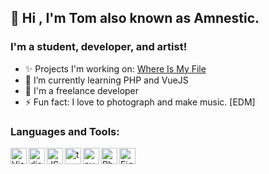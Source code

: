 ## 👋 Hi , I'm Tom also known as Amnestic.

### I'm a student, developer, and artist!

- ✨ Projects I'm working on:  [Where Is My File](https://github.com/Amnestic/WhereIsMyFile)
- 🌱 I’m currently learning PHP and VueJS
- 🔨 I'm a freelance developer 
- ⚡ Fun fact: I love to photograph and make music. [EDM]<br />

### Languages and Tools:

<img align="left" alt="Visual Studio Code" width="26px" src="https://i.imgur.com/LwSdAlE.png" />
<img align="left" alt="discord.js" width="26px" src="https://i.imgur.com/SI1DZf3.png" />
<img align="left" alt="JS" width="26px" src="https://i.imgur.com/3u1wzwE.png" />
<img align="left" alt="ts" width="26px" src="https://i.imgur.com/vSgFULR.png" />
<img align="left" alt="py" width="26px" src="https://i.imgur.com/4pIzF9V.png" />
<img align="left" alt="Photoshop" width="26px" src="https://i.imgur.com/OC1RcS5.jpg" />
<img align="left" alt="Figma" width="26px" src="https://i.pinimg.com/originals/17/06/c9/1706c9f16bd08eb5e03f1df3e0a94a1c.png"/> <br />
